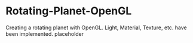 # Rotating-Planet-OpenGL
Creating a rotating planet with OpenGL. Light, Material, Texture, etc. have been implemented.
 placeholder
